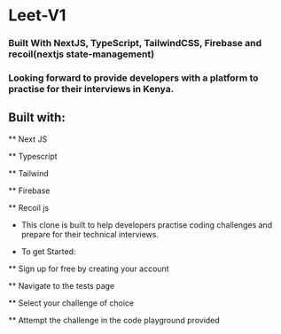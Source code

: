 # Leet-V1

### Built With NextJS, TypeScript, TailwindCSS, Firebase and recoil(nextjs state-management)

### Looking forward to provide developers with a platform to practise for their interviews in Kenya.

## Built with:

** Next JS

** Typescript

** Tailwind

** Firebase

**  Recoil js

* This clone is built to help developers practise coding challenges and prepare for their technical interviews. 

* To get Started:

** Sign up for free by creating your account

** Navigate to the tests page

** Select your challenge of choice

** Attempt the challenge in the code playground provided
